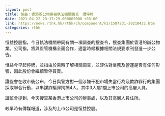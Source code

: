 ```yaml
---
layout: post
title: 恒益：香港辦公物業被執法機關搜查　續停牌
date: 2021-04-22 23:17:29.000000000 +08:00
link: https://news.rthk.hk/rthk/ch/component/k2/1587231-20210422.htm
categories: rthk
---
```


恒益控股指，今日執法機關帶同有關一項調查的搜查令，搜查集團於香港的辦公物業。公司指，將與監管機構全面合作，適當時候根據相關法規要求刊發進一步公告。

恒益今早起停牌，並指由於需時了解相關調查，並評估對業務及營運是否有任何影響，因此股份會繼續暫停買賣。

證監會在收市後公布，今日與警方對一個涉嫌干犯市場失當行為及欺詐罪行的集團採取聯合行動，以串謀詐騙罪拘捕4人，其中3人屬1間上市公司的高層人員。

證監會提到，今天搜查某香港上市公司的辦事處，以及其高層人員住所。

較早時有傳媒報道，涉及的上市公司是恒益控股。
